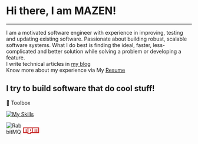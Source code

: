 # Hi there, I am MAZEN!
---
I am a motivated software engineer with experience in improving, testing and updating existing software. Passionate about building robust, scalable software systems.
What I do best is finding the ideal, faster, less-complicated and better solution while solving a problem or developing a feature.  
I write technical articles in [my blog](https://dev.to/mazenr)  
Know more about my experience via My [Resume](https://drive.google.com/file/d/1rK8sHo7hl2DJr6QjmVVeBk0vKfboPcPi/view?usp=share_link)

I try to build software that do cool stuff!
----------
🧰 Toolbox  

[![My Skills](https://skillicons.dev/icons?i=py,nodejs,ts,django,flask,fastapi,express,nestjs,postgres,mongodb,docker,redis,git,,&perline=15)](https://skillicons.dev)

<img align="left" alt="RabbitMQ" width="45px" src="https://www.vectorlogo.zone/logos/rabbitmq/rabbitmq-icon.svg" />
<img align="left" alt="RabbitMQ" width="45px" src="https://github.com/devicons/devicon/blob/master/icons/npm/npm-original-wordmark.svg" />

